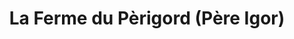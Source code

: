 ---
title: "La Ferme du Pèrigord (Père Igor)"
url: /monpazier/la-ferme-du-perigord-pere-igor/
shop: Hofladen
---